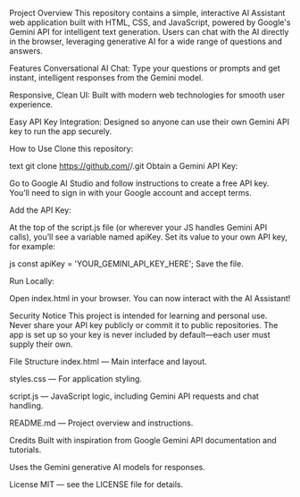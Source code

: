 Project Overview
This repository contains a simple, interactive AI Assistant web application built with HTML, CSS, and JavaScript, powered by Google's Gemini API for intelligent text generation. Users can chat with the AI directly in the browser, leveraging generative AI for a wide range of questions and answers.

Features
Conversational AI Chat: Type your questions or prompts and get instant, intelligent responses from the Gemini model.

Responsive, Clean UI: Built with modern web technologies for smooth user experience.

Easy API Key Integration: Designed so anyone can use their own Gemini API key to run the app securely.

How to Use
Clone this repository:

text
git clone https://github.com/<your-username>/<your-repo>.git
Obtain a Gemini API Key:

Go to Google AI Studio and follow instructions to create a free API key. You’ll need to sign in with your Google account and accept terms.

Add the API Key:

At the top of the script.js file (or wherever your JS handles Gemini API calls), you’ll see a variable named apiKey. Set its value to your own API key, for example:

js
const apiKey = 'YOUR_GEMINI_API_KEY_HERE';
Save the file.

Run Locally:

Open index.html in your browser. You can now interact with the AI Assistant!

Security Notice
This project is intended for learning and personal use. Never share your API key publicly or commit it to public repositories. The app is set up so your key is never included by default—each user must supply their own.

File Structure
index.html — Main interface and layout.

styles.css — For application styling.

script.js — JavaScript logic, including Gemini API requests and chat handling.

README.md — Project overview and instructions.

Credits
Built with inspiration from Google Gemini API documentation and tutorials.

Uses the Gemini generative AI models for responses.

License
MIT — see the LICENSE file for details.
